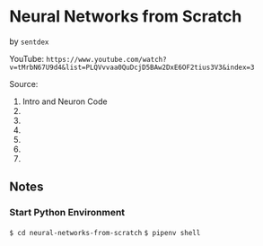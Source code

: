 # Neural Networks from Scratch
by `sentdex`

YouTube: `https://www.youtube.com/watch?v=tMrbN67U9d4&list=PLQVvvaa0QuDcjD5BAw2DxE6OF2tius3V3&index=3`

Source:

1. Intro and Neuron Code
2.
3.
4.
5.
6.
7.


## Notes

### Start Python Environment

`$ cd neural-networks-from-scratch`
`$ pipenv shell`